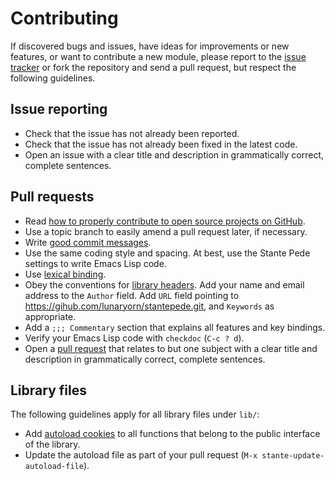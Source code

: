 Contributing
============

If discovered bugs and issues, have ideas for improvements or new features, or
want to contribute a new module, please report to the [issue tracker][1] or fork
the repository and send a pull request, but respect the following guidelines.

Issue reporting
---------------

* Check that the issue has not already been reported.
* Check that the issue has not already been fixed in the latest code.
* Open an issue with a clear title and description in grammatically correct,
  complete sentences.

Pull requests
-------------

* Read [how to properly contribute to open source projects on GitHub][2].
* Use a topic branch to easily amend a pull request later, if necessary.
* Write [good commit messages][3].
* Use the same coding style and spacing.  At best, use the Stante Pede settings
  to write Emacs Lisp code.
* Use [lexical binding][4].
* Obey the conventions for [library headers][5].  Add your name and email
  address to the ``Author`` field.  Add ``URL`` field pointing to
  https://gihub.com/lunaryorn/stantepede.git, and ``Keywords`` as appropriate.
* Add a `;;; Commentary` section that explains all features and key bindings.
* Verify your Emacs Lisp code with `checkdoc` (`C-c ? d`).
* Open a [pull request][6] that relates to but one subject with a clear title
  and description in grammatically correct, complete sentences.

Library files
-------------

The following guidelines apply for all library files under `lib/`:

* Add [autoload cookies][7] to all functions that belong to the public interface
  of the library.
* Update the autoload file as part of your pull request (`M-x
  stante-update-autoload-file`).


[1]: https://github.com/lunaryorn/stante-pede/issues
[2]: http://gun.io/blog/how-to-github-fork-branch-and-pull-request
[3]: http://tbaggery.com/2008/04/19/a-note-about-git-commit-messages.html
[4]: http://www.gnu.org/software/emacs/manual/html_node/elisp/Lexical-Binding.html
[5]: http://www.gnu.org/software/emacs/manual/html_node/elisp/Library-Headers.html
[6]: https://help.github.com/articles/using-pull-requests
[7]: http://www.gnu.org/software/emacs/manual/html_node/elisp/Autoload.html
